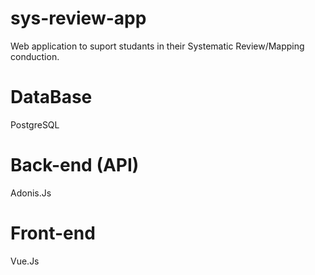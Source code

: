 # sys-review-app

Web application to suport studants in their Systematic Review/Mapping conduction.

# DataBase

PostgreSQL 

# Back-end (API)

Adonis.Js

# Front-end

Vue.Js
